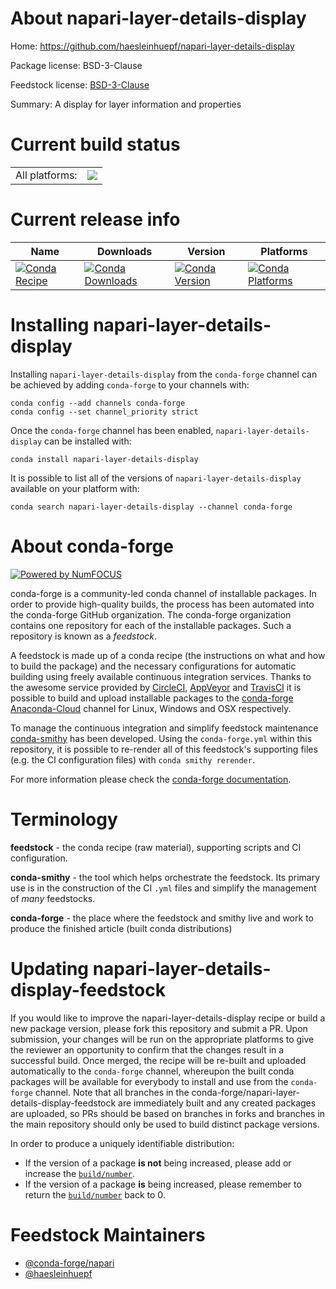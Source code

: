 About napari-layer-details-display
==================================

Home: https://github.com/haesleinhuepf/napari-layer-details-display

Package license: BSD-3-Clause

Feedstock license: [BSD-3-Clause](https://github.com/conda-forge/napari-layer-details-display-feedstock/blob/master/LICENSE.txt)

Summary: A display for layer information and properties

Current build status
====================


<table><tr><td>All platforms:</td>
    <td>
      <a href="https://dev.azure.com/conda-forge/feedstock-builds/_build/latest?definitionId=15267&branchName=master">
        <img src="https://dev.azure.com/conda-forge/feedstock-builds/_apis/build/status/napari-layer-details-display-feedstock?branchName=master">
      </a>
    </td>
  </tr>
</table>

Current release info
====================

| Name | Downloads | Version | Platforms |
| --- | --- | --- | --- |
| [![Conda Recipe](https://img.shields.io/badge/recipe-napari--layer--details--display-green.svg)](https://anaconda.org/conda-forge/napari-layer-details-display) | [![Conda Downloads](https://img.shields.io/conda/dn/conda-forge/napari-layer-details-display.svg)](https://anaconda.org/conda-forge/napari-layer-details-display) | [![Conda Version](https://img.shields.io/conda/vn/conda-forge/napari-layer-details-display.svg)](https://anaconda.org/conda-forge/napari-layer-details-display) | [![Conda Platforms](https://img.shields.io/conda/pn/conda-forge/napari-layer-details-display.svg)](https://anaconda.org/conda-forge/napari-layer-details-display) |

Installing napari-layer-details-display
=======================================

Installing `napari-layer-details-display` from the `conda-forge` channel can be achieved by adding `conda-forge` to your channels with:

```
conda config --add channels conda-forge
conda config --set channel_priority strict
```

Once the `conda-forge` channel has been enabled, `napari-layer-details-display` can be installed with:

```
conda install napari-layer-details-display
```

It is possible to list all of the versions of `napari-layer-details-display` available on your platform with:

```
conda search napari-layer-details-display --channel conda-forge
```


About conda-forge
=================

[![Powered by
NumFOCUS](https://img.shields.io/badge/powered%20by-NumFOCUS-orange.svg?style=flat&colorA=E1523D&colorB=007D8A)](https://numfocus.org)

conda-forge is a community-led conda channel of installable packages.
In order to provide high-quality builds, the process has been automated into the
conda-forge GitHub organization. The conda-forge organization contains one repository
for each of the installable packages. Such a repository is known as a *feedstock*.

A feedstock is made up of a conda recipe (the instructions on what and how to build
the package) and the necessary configurations for automatic building using freely
available continuous integration services. Thanks to the awesome service provided by
[CircleCI](https://circleci.com/), [AppVeyor](https://www.appveyor.com/)
and [TravisCI](https://travis-ci.com/) it is possible to build and upload installable
packages to the [conda-forge](https://anaconda.org/conda-forge)
[Anaconda-Cloud](https://anaconda.org/) channel for Linux, Windows and OSX respectively.

To manage the continuous integration and simplify feedstock maintenance
[conda-smithy](https://github.com/conda-forge/conda-smithy) has been developed.
Using the ``conda-forge.yml`` within this repository, it is possible to re-render all of
this feedstock's supporting files (e.g. the CI configuration files) with ``conda smithy rerender``.

For more information please check the [conda-forge documentation](https://conda-forge.org/docs/).

Terminology
===========

**feedstock** - the conda recipe (raw material), supporting scripts and CI configuration.

**conda-smithy** - the tool which helps orchestrate the feedstock.
                   Its primary use is in the construction of the CI ``.yml`` files
                   and simplify the management of *many* feedstocks.

**conda-forge** - the place where the feedstock and smithy live and work to
                  produce the finished article (built conda distributions)


Updating napari-layer-details-display-feedstock
===============================================

If you would like to improve the napari-layer-details-display recipe or build a new
package version, please fork this repository and submit a PR. Upon submission,
your changes will be run on the appropriate platforms to give the reviewer an
opportunity to confirm that the changes result in a successful build. Once
merged, the recipe will be re-built and uploaded automatically to the
`conda-forge` channel, whereupon the built conda packages will be available for
everybody to install and use from the `conda-forge` channel.
Note that all branches in the conda-forge/napari-layer-details-display-feedstock are
immediately built and any created packages are uploaded, so PRs should be based
on branches in forks and branches in the main repository should only be used to
build distinct package versions.

In order to produce a uniquely identifiable distribution:
 * If the version of a package **is not** being increased, please add or increase
   the [``build/number``](https://docs.conda.io/projects/conda-build/en/latest/resources/define-metadata.html#build-number-and-string).
 * If the version of a package **is** being increased, please remember to return
   the [``build/number``](https://docs.conda.io/projects/conda-build/en/latest/resources/define-metadata.html#build-number-and-string)
   back to 0.

Feedstock Maintainers
=====================

* [@conda-forge/napari](https://github.com/conda-forge/napari/)
* [@haesleinhuepf](https://github.com/haesleinhuepf/)

